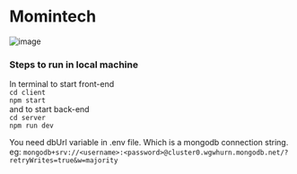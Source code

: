 # Momintech
![image](https://user-images.githubusercontent.com/65481473/206892280-5850de5c-a73a-4419-bd43-f476ae1eaa8f.png)


### Steps to run in local machine
In terminal to start front-end <br>
`cd client` <br>
`npm start` <br>
and to start back-end <br>
`cd server` <br>
`npm run dev` <br>

You need dbUrl variable in .env file. Which is a mongodb connection string. <br>
eg: `mongodb+srv://<username>:<password>@cluster0.wgwhurn.mongodb.net/?retryWrites=true&w=majority`


